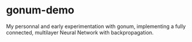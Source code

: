 # gonum-demo

My personnal and early experimentation with gonum, implementing a fully connected, multilayer Neural Network with backpropagation.



